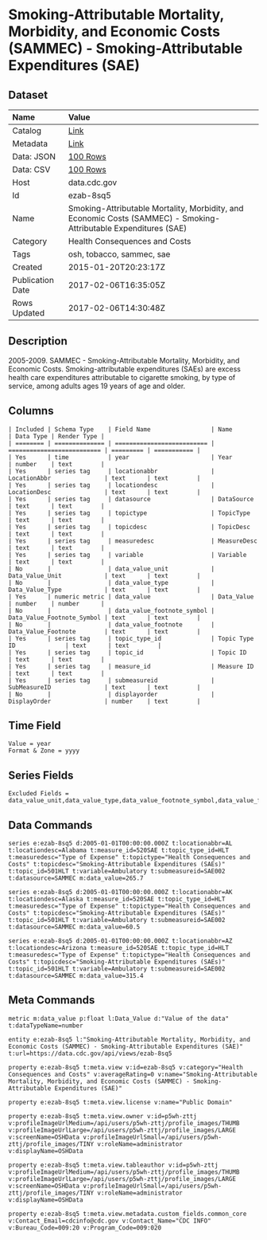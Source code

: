 # Smoking-Attributable Mortality, Morbidity, and Economic Costs (SAMMEC) - Smoking-Attributable Expenditures (SAE)

## Dataset

| Name | Value |
| :--- | :---- |
| Catalog | [Link](https://catalog.data.gov/dataset/smoking-attributable-mortality-morbidity-and-economic-costs-sammec-smoking-attributable-ex-d39cf) |
| Metadata | [Link](https://data.cdc.gov/api/views/ezab-8sq5) |
| Data: JSON | [100 Rows](https://data.cdc.gov/api/views/ezab-8sq5/rows.json?max_rows=100) |
| Data: CSV | [100 Rows](https://data.cdc.gov/api/views/ezab-8sq5/rows.csv?max_rows=100) |
| Host | data.cdc.gov |
| Id | ezab-8sq5 |
| Name | Smoking-Attributable Mortality, Morbidity, and Economic Costs (SAMMEC) - Smoking-Attributable Expenditures (SAE) |
| Category | Health Consequences and Costs |
| Tags | osh, tobacco, sammec, sae |
| Created | 2015-01-20T20:23:17Z |
| Publication Date | 2017-02-06T16:35:05Z |
| Rows Updated | 2017-02-06T14:30:48Z |

## Description

2005-2009. SAMMEC - Smoking-Attributable Mortality, Morbidity, and Economic Costs. Smoking-attributable expenditures (SAEs) are excess health care expenditures attributable to cigarette smoking, by type of service, among adults ages 19 years of age and older.

## Columns

```ls
| Included | Schema Type    | Field Name                 | Name                       | Data Type | Render Type |
| ======== | ============== | ========================== | ========================== | ========= | =========== |
| Yes      | time           | year                       | Year                       | number    | text        |
| Yes      | series tag     | locationabbr               | LocationAbbr               | text      | text        |
| Yes      | series tag     | locationdesc               | LocationDesc               | text      | text        |
| Yes      | series tag     | datasource                 | DataSource                 | text      | text        |
| Yes      | series tag     | topictype                  | TopicType                  | text      | text        |
| Yes      | series tag     | topicdesc                  | TopicDesc                  | text      | text        |
| Yes      | series tag     | measuredesc                | MeasureDesc                | text      | text        |
| Yes      | series tag     | variable                   | Variable                   | text      | text        |
| No       |                | data_value_unit            | Data_Value_Unit            | text      | text        |
| No       |                | data_value_type            | Data_Value_Type            | text      | text        |
| Yes      | numeric metric | data_value                 | Data_Value                 | number    | number      |
| No       |                | data_value_footnote_symbol | Data_Value_Footnote_Symbol | text      | text        |
| No       |                | data_value_footnote        | Data_Value_Footnote        | text      | text        |
| Yes      | series tag     | topic_type_id              | Topic Type ID              | text      | text        |
| Yes      | series tag     | topic_id                   | Topic ID                   | text      | text        |
| Yes      | series tag     | measure_id                 | Measure ID                 | text      | text        |
| Yes      | series tag     | submeasureid               | SubMeasureID               | text      | text        |
| No       |                | displayorder               | DisplayOrder               | number    | text        |
```

## Time Field

```ls
Value = year
Format & Zone = yyyy
```

## Series Fields

```ls
Excluded Fields = data_value_unit,data_value_type,data_value_footnote_symbol,data_value_footnote,displayorder
```

## Data Commands

```ls
series e:ezab-8sq5 d:2005-01-01T00:00:00.000Z t:locationabbr=AL t:locationdesc=Alabama t:measure_id=520SAE t:topic_type_id=HLT t:measuredesc="Type of Expense" t:topictype="Health Consequences and Costs" t:topicdesc="Smoking-Attributable Expenditures (SAEs)" t:topic_id=501HLT t:variable=Ambulatory t:submeasureid=SAE002 t:datasource=SAMMEC m:data_value=265.7

series e:ezab-8sq5 d:2005-01-01T00:00:00.000Z t:locationabbr=AK t:locationdesc=Alaska t:measure_id=520SAE t:topic_type_id=HLT t:measuredesc="Type of Expense" t:topictype="Health Consequences and Costs" t:topicdesc="Smoking-Attributable Expenditures (SAEs)" t:topic_id=501HLT t:variable=Ambulatory t:submeasureid=SAE002 t:datasource=SAMMEC m:data_value=60.5

series e:ezab-8sq5 d:2005-01-01T00:00:00.000Z t:locationabbr=AZ t:locationdesc=Arizona t:measure_id=520SAE t:topic_type_id=HLT t:measuredesc="Type of Expense" t:topictype="Health Consequences and Costs" t:topicdesc="Smoking-Attributable Expenditures (SAEs)" t:topic_id=501HLT t:variable=Ambulatory t:submeasureid=SAE002 t:datasource=SAMMEC m:data_value=315.4
```

## Meta Commands

```ls
metric m:data_value p:float l:Data_Value d:"Value of the data" t:dataTypeName=number

entity e:ezab-8sq5 l:"Smoking-Attributable Mortality, Morbidity, and Economic Costs (SAMMEC) - Smoking-Attributable Expenditures (SAE)" t:url=https://data.cdc.gov/api/views/ezab-8sq5

property e:ezab-8sq5 t:meta.view v:id=ezab-8sq5 v:category="Health Consequences and Costs" v:averageRating=0 v:name="Smoking-Attributable Mortality, Morbidity, and Economic Costs (SAMMEC) - Smoking-Attributable Expenditures (SAE)"

property e:ezab-8sq5 t:meta.view.license v:name="Public Domain"

property e:ezab-8sq5 t:meta.view.owner v:id=p5wh-zttj v:profileImageUrlMedium=/api/users/p5wh-zttj/profile_images/THUMB v:profileImageUrlLarge=/api/users/p5wh-zttj/profile_images/LARGE v:screenName=OSHData v:profileImageUrlSmall=/api/users/p5wh-zttj/profile_images/TINY v:roleName=administrator v:displayName=OSHData

property e:ezab-8sq5 t:meta.view.tableauthor v:id=p5wh-zttj v:profileImageUrlMedium=/api/users/p5wh-zttj/profile_images/THUMB v:profileImageUrlLarge=/api/users/p5wh-zttj/profile_images/LARGE v:screenName=OSHData v:profileImageUrlSmall=/api/users/p5wh-zttj/profile_images/TINY v:roleName=administrator v:displayName=OSHData

property e:ezab-8sq5 t:meta.view.metadata.custom_fields.common_core v:Contact_Email=cdcinfo@cdc.gov v:Contact_Name="CDC INFO" v:Bureau_Code=009:20 v:Program_Code=009:020
```
